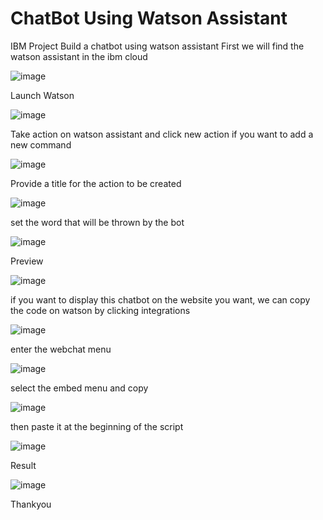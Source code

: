 # ChatBot Using Watson Assistant
IBM Project Build a chatbot using watson assistant
First we will find the watson assistant in the ibm cloud

![image](https://github.com/MonsRaz/ChatBot/assets/139250691/3a010325-2a6e-4bdb-b9a2-74180c4d2a6a)

Launch Watson

![image](https://github.com/MonsRaz/ChatBot/assets/139250691/c7f2209a-6788-4ff7-839a-a5a935879367)

Take action on watson assistant and click new action if you want to add a new command

![image](https://github.com/MonsRaz/ChatBot/assets/139250691/f2785068-5932-4e92-a8ac-70313730857a)

Provide a title for the action to be created

![image](https://github.com/MonsRaz/ChatBot/assets/139250691/48545268-e241-45d3-8a15-7f9219a6c5a0)

set the word that will be thrown by the bot

![image](https://github.com/MonsRaz/ChatBot/assets/139250691/7f4fed2e-08c1-483a-9b69-00b4c04e420c)

Preview

![image](https://github.com/MonsRaz/ChatBot/assets/139250691/252608d5-f8a3-4968-8cf5-6bb190594d06)

if you want to display this chatbot on the website you want, we can copy the code on watson by clicking integrations

![image](https://github.com/MonsRaz/ChatBot/assets/139250691/48141d5d-720f-418f-8434-2c131312da15)

enter the webchat menu

![image](https://github.com/MonsRaz/ChatBot/assets/139250691/4a0a2dad-2596-4616-b776-891efc579752)

select the embed menu and copy

![image](https://github.com/MonsRaz/ChatBot/assets/139250691/c3004deb-e2c0-49ea-9eaa-a956024bcdeb)

then paste it at the beginning of the script

![image](https://github.com/MonsRaz/ChatBot/assets/139250691/54b6a3b2-b9bf-4dee-a4ae-7e3e3bce87d6)

Result

![image](https://github.com/MonsRaz/ChatBot/assets/139250691/57e79204-9508-49a1-830f-a7a05fbd3778)

Thankyou


